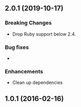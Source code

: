 ## 2.0.1 (2019-10-17)

### Breaking Changes

- Drop Ruby support below 2.4.

### Bug fixes

-

### Enhancements

- Clean up dependencies

## 1.0.1 (2016-02-16)
